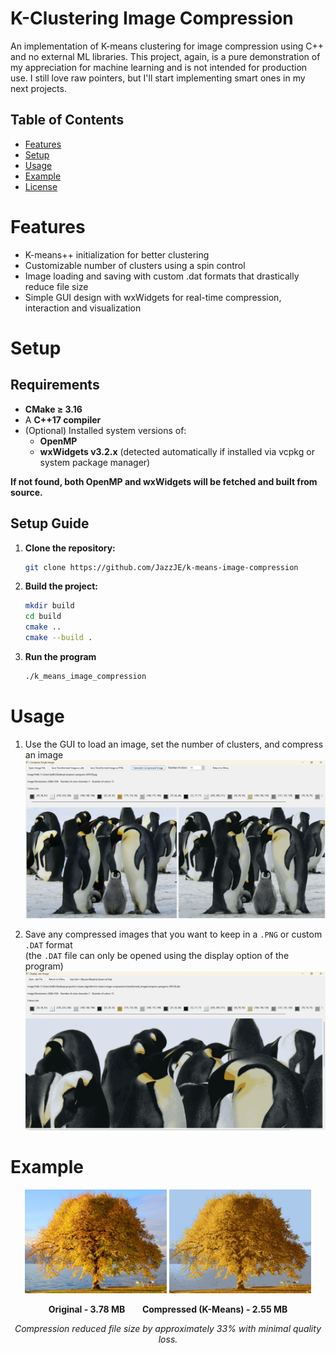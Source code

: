 # K-Clustering Image Compression

An implementation of K-means clustering for image compression using C++ and no external ML libraries. This project, again, is a pure demonstration of my appreciation for machine learning and is not intended for production use. I still love raw pointers, but I'll start implementing smart ones in my next projects.

## Table of Contents

- [Features](#features)
- [Setup](#setup)
- [Usage](#usage)
- [Example](#example)
- [License](#license)

# Features

- K-means++ initialization for better clustering
- Customizable number of clusters using a spin control
- Image loading and saving with custom .dat formats that drastically reduce file size
- Simple GUI design with wxWidgets for real-time compression, interaction and visualization

# Setup

## Requirements

- **CMake ≥ 3.16**
- A **C++17 compiler**  
- (Optional) Installed system versions of:
  - **OpenMP**  
  - **wxWidgets v3.2.x** (detected automatically if installed via vcpkg or system package manager)

__If not found, both OpenMP and wxWidgets will be fetched and built from source.__

## Setup Guide

1. **Clone the repository:**
   ```bash
   git clone https://github.com/JazzJE/k-means-image-compression
	```

2. **Build the project:**
   ```bash
   mkdir build
   cd build
   cmake ..
   cmake --build .
   ```

3. **Run the program**
   ```bash
   ./k_means_image_compression
   ```

# Usage

1. Use the GUI to load an image, set the number of clusters, and compress an image  
   ![Compress Image](https://github.com/JazzJE/k-means-image-compression/blob/main/assets/single%20compress%20image.png)

2. Save any compressed images that you want to keep in a `.PNG` or custom `.DAT` format  
   (the `.DAT` file can only be opened using the display option of the program)  
   ![Display Image](https://github.com/JazzJE/k-means-image-compression/blob/main/assets/display%20image.png)

# Example

<p align="center">
  <img src="https://raw.githubusercontent.com/JazzJE/k-means-image-compression/main/example%20assets/original%20image.jpg"
       width="45%" alt="Original Image (3.78 MB)">
  <img src="https://raw.githubusercontent.com/JazzJE/k-means-image-compression/main/example%20assets/transformed%20image.png"
       width="45%" alt="Compressed Image (2.55 MB)">
</p>

<p align="center">
  <strong>Original - 3.78 MB</strong> &nbsp;&nbsp;&nbsp;&nbsp;&nbsp;
  <strong>Compressed (K-Means) - 2.55 MB</strong>
</p>

<p align="center">
  <em>Compression reduced file size by approximately 33% with minimal quality loss.</em>
</p>